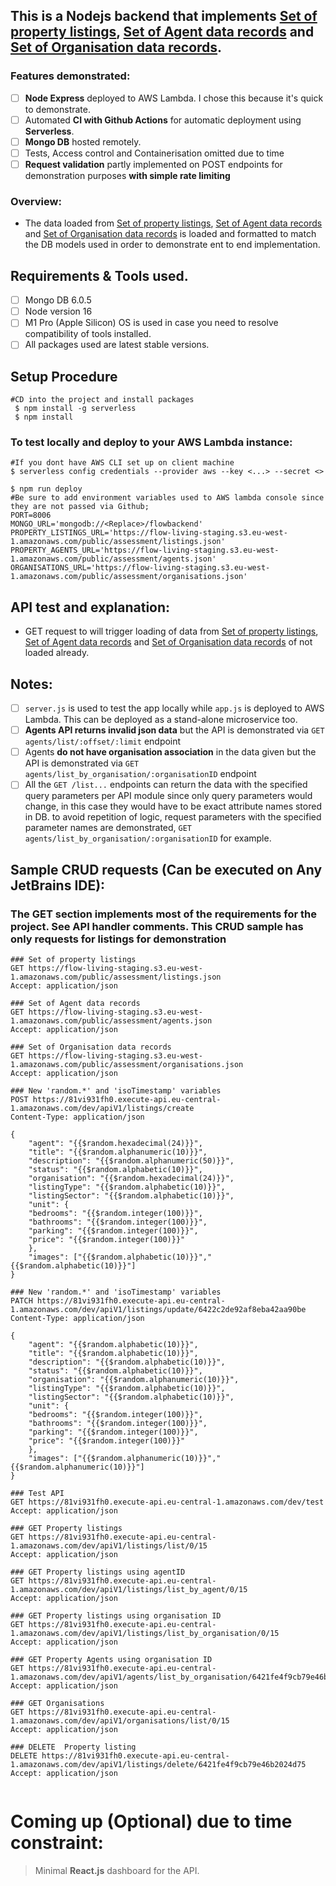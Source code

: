 ## This is a Nodejs backend that implements [Set of property listings](https://flow-living-staging.s3.eu-west-1.amazonaws.com/public/assessment/listings.json), [Set of Agent data records](https://flow-living-staging.s3.eu-west-1.amazonaws.com/public/assessment/agents.json) and [Set of Organisation data records](https://flow-living-staging.s3.eu-west-1.amazonaws.com/public/assessment/organisations.json).

### Features demonstrated:

- [ ] **Node Express** deployed to AWS Lambda. I chose this because it's quick to demonstrate.
- [ ] Automated **CI with Github Actions** for automatic deployment using **Serverless**.
- [ ] **Mongo DB** hosted remotely.
- [ ] Tests, Access control and Containerisation omitted due to time
- [ ] **Request validation** partly implemented on POST endpoints for demonstration purposes **with simple rate limiting**

### Overview:

- The data loaded
  from [Set of property listings](https://flow-living-staging.s3.eu-west-1.amazonaws.com/public/assessment/listings.json), [Set of Agent data records](https://flow-living-staging.s3.eu-west-1.amazonaws.com/public/assessment/agents.json)
  and [Set of Organisation data records](https://flow-living-staging.s3.eu-west-1.amazonaws.com/public/assessment/organisations.json) is loaded and formatted to match the DB models used in order to
  demonstrate ent to end implementation.

## Requirements & Tools used.

- [ ] Mongo DB 6.0.5
- [ ] Node version 16
- [ ] M1 Pro (Apple Silicon) OS is used in case you need to resolve compatibility of tools installed.
- [ ] All packages used are latest stable versions.

## Setup Procedure

```shell
#CD into the project and install packages 
 $ npm install -g serverless
 $ npm install
```

### To test locally and deploy to your AWS Lambda instance:

```shell
#If you dont have AWS CLI set up on client machine
$ serverless config credentials --provider aws --key <...> --secret <>

$ npm run deploy
#Be sure to add environment variables used to AWS lambda console since they are not passed via Github;
PORT=8006
MONGO_URL='mongodb://<Replace>/flowbackend'
PROPERTY_LISTINGS_URL='https://flow-living-staging.s3.eu-west-1.amazonaws.com/public/assessment/listings.json'
PROPERTY_AGENTS_URL='https://flow-living-staging.s3.eu-west-1.amazonaws.com/public/assessment/agents.json'
ORGANISATIONS_URL='https://flow-living-staging.s3.eu-west-1.amazonaws.com/public/assessment/organisations.json'
```

## API test and explanation:

- GET request to will trigger loading of data
  from [Set of property listings](https://flow-living-staging.s3.eu-west-1.amazonaws.com/public/assessment/listings.json), [Set of Agent data records](https://flow-living-staging.s3.eu-west-1.amazonaws.com/public/assessment/agents.json)
  and [Set of Organisation data records](https://flow-living-staging.s3.eu-west-1.amazonaws.com/public/assessment/organisations.json) of not loaded already.

## Notes:

- [ ] `server.js` is used to test the app locally while `app.js` is deployed to AWS Lambda. This can be deployed as a stand-alone microservice too.
- [ ] **Agents API returns invalid json data** but the API is demonstrated via `GET agents/list/:offset/:limit` endpoint
- [ ] Agents **do not have organisation association** in the data given but the API is demonstrated via `GET agents/list_by_organisation/:organisationID` endpoint
- [ ] All the `GET /list...` endpoints can return the data with the specified query parameters per API module since only query parameters would change, in this case they would have to be exact
  attribute names stored in DB. to avoid repetition of logic, request parameters with the specified parameter names are demonstrated, `GET agents/list_by_organisation/:organisationID` for example.

## Sample CRUD requests (Can be executed on Any JetBrains IDE):

### The GET section implements most of the requirements for the project. See API handler comments. This CRUD sample has only requests for listings for demonstration

```http request
### Set of property listings
GET https://flow-living-staging.s3.eu-west-1.amazonaws.com/public/assessment/listings.json
Accept: application/json

### Set of Agent data records
GET https://flow-living-staging.s3.eu-west-1.amazonaws.com/public/assessment/agents.json
Accept: application/json

### Set of Organisation data records
GET https://flow-living-staging.s3.eu-west-1.amazonaws.com/public/assessment/organisations.json
Accept: application/json

### New 'random.*' and 'isoTimestamp' variables
POST https://81vi931fh0.execute-api.eu-central-1.amazonaws.com/dev/apiV1/listings/create
Content-Type: application/json

{
    "agent": "{{$random.hexadecimal(24)}}",
    "title": "{{$random.alphanumeric(10)}}",
    "description": "{{$random.alphanumeric(50)}}",
    "status": "{{$random.alphabetic(10)}}",
    "organisation": "{{$random.hexadecimal(24)}}",
    "listingType": "{{$random.alphabetic(10)}}",
    "listingSector": "{{$random.alphabetic(10)}}",
    "unit": {
    "bedrooms": "{{$random.integer(100)}}",
    "bathrooms": "{{$random.integer(100)}}",
    "parking": "{{$random.integer(100)}}",
    "price": "{{$random.integer(100)}}"
    },
    "images": ["{{$random.alphabetic(10)}}","{{$random.alphabetic(10)}}"]
}

### New 'random.*' and 'isoTimestamp' variables
PATCH https://81vi931fh0.execute-api.eu-central-1.amazonaws.com/dev/apiV1/listings/update/6422c2de92af8eba42aa90be
Content-Type: application/json

{
    "agent": "{{$random.alphabetic(10)}}",
    "title": "{{$random.alphabetic(10)}}",
    "description": "{{$random.alphabetic(10)}}",
    "status": "{{$random.alphabetic(10)}}",
    "organisation": "{{$random.alphanumeric(10)}}",
    "listingType": "{{$random.alphabetic(10)}}",
    "listingSector": "{{$random.alphabetic(10)}}",
    "unit": {
    "bedrooms": "{{$random.integer(100)}}",
    "bathrooms": "{{$random.integer(100)}}",
    "parking": "{{$random.integer(100)}}",
    "price": "{{$random.integer(100)}}"
    },
    "images": ["{{$random.alphanumeric(10)}}","{{$random.alphanumeric(10)}}"]
}

### Test API
GET https://81vi931fh0.execute-api.eu-central-1.amazonaws.com/dev/test
Accept: application/json

### GET Property listings
GET https://81vi931fh0.execute-api.eu-central-1.amazonaws.com/dev/apiV1/listings/list/0/15
Accept: application/json

### GET Property listings using agentID
GET https://81vi931fh0.execute-api.eu-central-1.amazonaws.com/dev/apiV1/listings/list_by_agent/0/15
Accept: application/json

### GET Property listings using organisation ID
GET https://81vi931fh0.execute-api.eu-central-1.amazonaws.com/dev/apiV1/listings/list_by_organisation/0/15
Accept: application/json

### GET Property Agents using organisation ID
GET https://81vi931fh0.execute-api.eu-central-1.amazonaws.com/dev/apiV1/agents/list_by_organisation/6421fe4f9cb79e46b2024d75/0/15
Accept: application/json

### GET Organisations
GET https://81vi931fh0.execute-api.eu-central-1.amazonaws.com/dev/apiV1/organisations/list/0/15
Accept: application/json

### DELETE  Property listing
DELETE https://81vi931fh0.execute-api.eu-central-1.amazonaws.com/dev/apiV1/listings/delete/6421fe4f9cb79e46b2024d75
Accept: application/json


```

# Coming up (Optional) due to time constraint:

> Minimal **React.js** dashboard for the API.